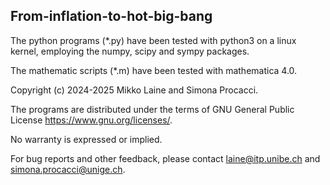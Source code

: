 
## From-inflation-to-hot-big-bang
                                                                                               
The python programs (*.py) have been tested with python3 on a linux kernel, employing the numpy, scipy and sympy packages.                                 

The mathematic scripts (*.m) have been tested with mathematica 4.0.                            
                                                                                                
Copyright (c) 2024-2025 Mikko Laine and Simona Procacci.                                 

The programs are distributed under the terms of GNU General Public License <https://www.gnu.org/licenses/>.                                    

No warranty is expressed or implied.                                                           
                                                                                                
For bug reports and other feedback, please contact <laine@itp.unibe.ch> and <simona.procacci@unige.ch>.                                           

